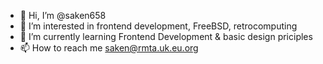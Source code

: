 - 👋 Hi, I’m @saken658
- 👀 I’m interested in frontend development, FreeBSD, retrocomputing
- 🌱 I’m currently learning Frontend Development & basic design priciples
- 📫 How to reach me saken@rmta.uk.eu.org

<!---
saken658/saken658 is a ✨ special ✨ repository because its `README.md` (this file) appears on your GitHub profile.
You can click the Preview link to take a look at your changes.
--->
